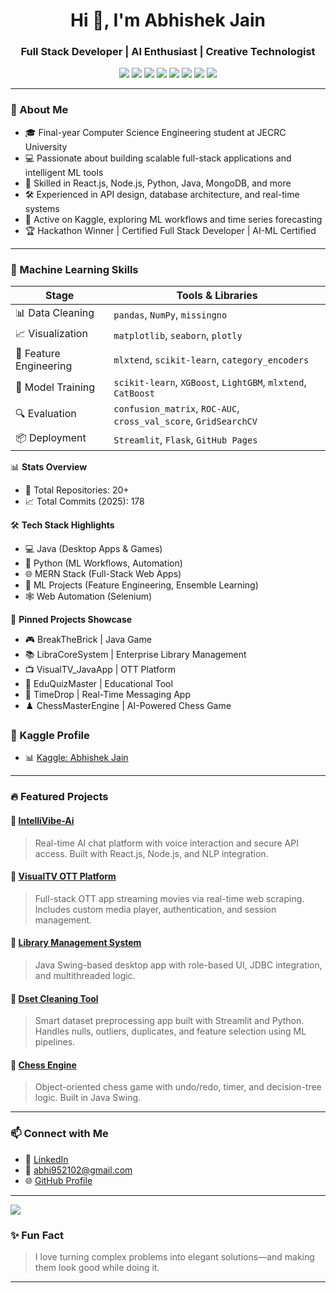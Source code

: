 <h1 align="center">Hi 👋, I'm Abhishek Jain</h1>
<h3 align="center">Full Stack Developer | AI Enthusiast | Creative Technologist</h3>

<p align="center">
  <img src="https://img.shields.io/badge/Code-Python-blue?style=flat-square&logo=python" />
  <img src="https://img.shields.io/badge/Code-JavaScript-yellow?style=flat-square&logo=javascript" />
  <img src="https://img.shields.io/badge/Code-Java-orange?style=flat-square&logo=java" />
  <img src="https://img.shields.io/badge/Framework-React.js-blue?style=flat-square&logo=react" />
  <img src="https://img.shields.io/badge/Backend-Node.js-green?style=flat-square&logo=node.js" />
  <img src="https://img.shields.io/badge/ML-Scikit--Learn-purple?style=flat-square&logo=scikit-learn" />
  <img src="https://img.shields.io/badge/ML-XGBoost-red?style=flat-square" />
  <img src="https://img.shields.io/badge/ML-LightGBM-lightgrey?style=flat-square" />
</p>

---

### 🚀 About Me

- 🎓 Final-year Computer Science Engineering student at JECRC University
- 💻 Passionate about building scalable full-stack applications and intelligent ML tools
- 🧠 Skilled in React.js, Node.js, Python, Java, MongoDB, and more
- 🛠️ Experienced in API design, database architecture, and real-time systems
- 🧪 Active on Kaggle, exploring ML workflows and time series forecasting
- 🏆 Hackathon Winner | Certified Full Stack Developer | AI-ML Certified

---

### 🧠 Machine Learning Skills

| Stage               | Tools & Libraries |
|---------------------|------------------|
| 📊 Data Cleaning     | `pandas`, `NumPy`, `missingno` |
| 📈 Visualization     | `matplotlib`, `seaborn`, `plotly` |
| 🧬 Feature Engineering | `mlxtend`, `scikit-learn`, `category_encoders` |
| 🧠 Model Training     | `scikit-learn`, `XGBoost`, `LightGBM`, `mlxtend`, `CatBoost` |
| 🔍 Evaluation         | `confusion_matrix`, `ROC-AUC`, `cross_val_score`, `GridSearchCV` |
| 📦 Deployment         | `Streamlit`, `Flask`, `GitHub Pages` |

📊 **Stats Overview**
- 🔧 Total Repositories: 20+
- 📈 Total Commits (2025): 178

🛠️ **Tech Stack Highlights**
- 💻 Java (Desktop Apps & Games)
- 🐍 Python (ML Workflows, Automation)
- 🌐 MERN Stack (Full-Stack Web Apps)
- 🤖 ML Projects (Feature Engineering, Ensemble Learning)
- 🕸️ Web Automation (Selenium)

📌 **Pinned Projects Showcase**
- 🎮 BreakTheBrick | Java Game
- 📚 LibraCoreSystem | Enterprise Library Management
- 📺 VisualTV_JavaApp | OTT Platform
- 🧠 EduQuizMaster | Educational Tool
- 💬 TimeDrop | Real-Time Messaging App
- ♟️ ChessMasterEngine | AI-Powered Chess Game

### 🧪 Kaggle Profile

- 📊 [Kaggle: Abhishek Jain](https://www.kaggle.com/abhijain1504)

---

### 🔥 Featured Projects

#### 🔹 [IntelliVibe-Ai](https://github.com/abhi041540/IntelliVibe_Ai_Dashboard)
> Real-time AI chat platform with voice interaction and secure API access. Built with React.js, Node.js, and NLP integration.

#### 🔹 [VisualTV OTT Platform](https://github.com/abhi041540/VisualTV_App)
> Full-stack OTT app streaming movies via real-time web scraping. Includes custom media player, authentication, and session management.

#### 🔹 [Library Management System](https://github.com/abhi041540/LibraCoreSystem)
> Java Swing-based desktop app with role-based UI, JDBC integration, and multithreaded logic.

#### 🔹 [Dset Cleaning Tool](https://github.com/abhi041540/Dset-Cleaning)
> Smart dataset preprocessing app built with Streamlit and Python. Handles nulls, outliers, duplicates, and feature selection using ML pipelines.


#### 🔹 [Chess Engine](https://github.com/abhi041540/StrategicChess)
> Object-oriented chess game with undo/redo, timer, and decision-tree logic. Built in Java Swing.

---

### 📫 Connect with Me

- 💼 [LinkedIn](https://linkedin.com/in/abhishekjain041540)
- 📧 abhi952102@gmail.com
- 🌐 [GitHub Profile](https://github.com/abhi041540)

---
![](https://res.cloudinary.com/dqjorntxe/image/upload/v1755711456/iaisvmohgl0gspzrtm0o.png)
### ✨ Fun Fact

> I love turning complex problems into elegant solutions—and making them look good while doing it.

---

